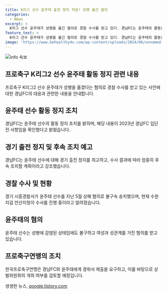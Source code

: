 ```yaml
---
title: K리그 선수 윤주태 출전 정지 처분! 성병 옮긴 혐의
categories:
  - News
excerpt: >
  K리그 선수 윤주태가 성병을 옮긴 혐의로 경찰 수사를 받고 있다. 경남FC는 윤주태의 활동을 정지하고, 수사 결과에 따라 엄중한 조치를 취할 예정이라고 밝혔다. 이 사건은 현역 K리거가 성병 혐의로 수사를 받는 두 번째 사례로, 윤주태는 전파 가능성을 인지하면서도 성관계를 갖다가 혐의를 받고 있다. 한국프로축구연맹은 경남FC와 윤주태에 경위서 제출을 요구하고, 상벌위원회의 개최 여부를 검토할 예정이다.
feature_text: >
  K리그 선수 윤주태가 성병을 옮긴 혐의로 경찰 수사를 받고 있다. 경남FC는 윤주태의 활동을 정지하고, 수사 결과에 따라 엄중한 조치를 취할 예정이라고 밝혔다. 이 사건은 현역 K리거가 성병 혐의로 수사를 받는 두 번째 사례로, 윤주태는 전파 가능성을 인지하면서도 성관계를 갖다가 혐의를 받고 있다. 한국프로축구연맹은 경남FC와 윤주태에 경위서 제출을 요구하고, 상벌위원회의 개최 여부를 검토할 예정이다.
image: 'https://www.behealthy4u.com/wp-content/uploads/2024/06/unnamed-file.png'
---
```


<p><img src="https://www.behealthy4u.com/wp-content/uploads/2024/06/unnamed-file.png" alt="info 속보" /></p>

<h2 data-ke-size="size26">프로축구 K리그2 선수 윤주태 활동 정지 관련 내용</h2>

<p data-ke-size="size16">프로축구 K리그2 선수 윤주태가 성병을 옮겼다는 혐의로 경찰 수사를 받고 있는 사안에 대한 경남FC의 대응과 관련한 내용을 안내합니다.</p>

<h2 data-ke-size="size24">윤주태 선수 활동 정지 조치</h2>

<p data-ke-size="size16">경남FC는 윤주태 선수의 활동 정지 조치를 밝히며, 해당 내용이 2023년 경남FC 입단 전 사항임을 확인했다고 밝혔습니다.</p>

<h2 data-ke-size="size24">경기 출전 정지 및 후속 조치 예고</h2>

<p data-ke-size="size16">경남FC는 윤주태 선수에 대해 경기 출전 정지를 최고하고, 수사 결과에 따라 엄중히 후속 조치할 계획이라고 강조했습니다.</p>

<h2 data-ke-size="size24">경찰 수사 및 현황</h2>

<p data-ke-size="size16">경기 시흥경찰서가 윤주태 선수를 지난 5월 상해 혐의로 불구속 송치했으며, 현재 수원지검 안산지청이 수사를 진행 중이라고 알려졌습니다.</p>

<h2 data-ke-size="size24">윤주태의 혐의</h2>

<p data-ke-size="size16">윤주태 선수는 성병에 감염된 상태임에도 불구하고 여성과 성관계를 가진 혐의를 받고 있습니다.</p>

<h2 data-ke-size="size24">프로축구연맹의 조치</h2>

<p data-ke-size="size16">한국프로축구연맹은 경남FC와 윤주태에게 경위서 제출을 요구하고, 이를 바탕으로 상벌위원회의 개최 여부를 검토할 예정입니다.</p>
생생한 뉴스, <a href="https://qoogle.tistory.com" rel="dofollow">qoogle.tistory.com</a>


